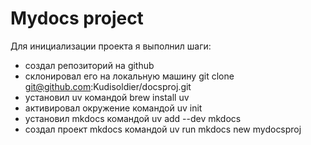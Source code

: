 # Mydocs project  
  
Для инициализации проекта я выполнил шаги:
- создал репозиторий на github
- склонировал его на локальную машину git clone git@github.com:Kudisoldier/docsproj.git
- установил uv командой brew install uv
- активировал окружение командой uv init
- установил mkdocs командой uv add --dev mkdocs
- создал проект mkdocs командой uv run mkdocs new mydocsproj
